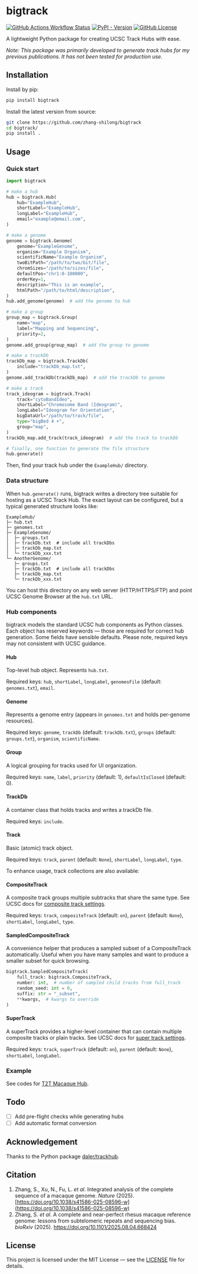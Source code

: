 # bigtrack

[![GitHub Actions Workflow Status](https://img.shields.io/github/actions/workflow/status/zhang-shilong/bigtrack/python-publish.yml)](https://github.com/zhang-shilong/bigtrack/actions)
[![PyPI - Version](https://img.shields.io/pypi/v/bigtrack?label=PyPI&color=%230073b7)](https://pypi.org/project/bigtrack/)
[![GitHub License](https://img.shields.io/github/license/zhang-shilong/bigtrack)](./LICENSE)

A lightweight Python package for creating UCSC Track Hubs with ease.

_Note: This package was primarily developed to generate track hubs for my previous publications. It has not been tested for production use._

## Installation

Install by pip:

```bash
pip install bigtrack
```

Install the latest version from source:

```bash
git clone https://github.com/zhang-shilong/bigtrack
cd bigtrack/
pip install .
```

## Usage

### Quick start

```python
import bigtrack

# make a hub
hub = bigtrack.Hub(
    hub="ExampleHub",
    shortLabel="ExampleHub",
    longLabel="ExampleHub",
    email="example@email.com",
)

# make a genome
genome = bigtrack.Genome(
    genome="ExampleGenome",
    organism="Example Organism",
    scientificName="Example Organism",
    twoBitPath="/path/to/two/bit/file",
    chromSizes="/path/to/sizes/file",
    defaultPos="chr1:0-100000",
    orderKey=1,
    description="This is an example",
    htmlPath="/path/to/html/description",
)
hub.add_genome(genome)  # add the genome to hub

# make a group
group_map = bigtrack.Group(
    name="map",
    label="Mapping and Sequencing",
    priority=2,
)
genome.add_group(group_map)  # add the group to genome

# make a trackDb
trackDb_map = bigtrack.TrackDb(
    include="trackDb_map.txt",
)
genome.add_trackDb(trackDb_map)  # add the trackDb to genome

# make a track
track_ideogram = bigtrack.Track(
    track="cytoBandIdeo",
    shortLabel="Chromosome Band (Ideogram)",
    longLabel="Ideogram for Orientation",
    bigDataUrl="/path/to/track/file",
    type="bigBed 4 +",
    group="map",
)
trackDb_map.add_track(track_ideogram)  # add the track to trackDb

# finally, one function to generate the file structure
hub.generate()
```

Then, find your track hub under the `ExampleHub/` directory.

### Data structure

When `hub.generate()` runs, bigtrack writes a directory tree suitable for hosting as a UCSC Track Hub. The exact layout can be configured, but a typical generated structure looks like:

```
ExampleHub/
├─ hub.txt
├─ genomes.txt
├─ ExampleGenome/
│  ├─ groups.txt
│  ├─ trackDb.txt  # include all trackDbs
│  ├─ trackDb_map.txt
│  └─ trackDb_xxx.txt
└─ AnotherGenome/
   ├─ groups.txt
   ├─ trackDb.txt  # include all trackDbs
   ├─ trackDb_map.txt
   └─ trackDb_xxx.txt
```

You can host this directory on any web server (HTTP/HTTPS/FTP) and point UCSC Genome Browser at the `hub.txt` URL.

### Hub components

bigtrack models the standard UCSC hub components as Python classes. Each object has reserved keywords — those are required for correct hub generation. Some fields have sensible defaults. Please note, required keys may not consistent with UCSC guidance.

#### Hub

Top-level hub object. Represents `hub.txt`.

Required keys: `hub`, `shortLabel`, `longLabel`, `genomesFile` (default: `genomes.txt`), `email`.

#### Genome

Represents a genome entry (appears in `genomes.txt` and holds per-genome resources).

Required keys: `genome`, `trackDb` (default: `trackDb.txt`), `groups` (default: `groups.txt`), `organism`, `scientificName`.

#### Group

A logical grouping for tracks used for UI organization.

Required keys: `name`, `label`, `priority` (default: 1), `defaultIsClosed` (default: 0).

#### TrackDb

A container class that holds tracks and writes a trackDb file.

Required keys: `include`.

#### Track

Basic (atomic) track object.

Required keys: `track`, `parent` (default: `None`), `shortLabel`, `longLabel`, `type`.

To enhance usage, track collections are also available:

#### CompositeTrack

A composite track groups multiple subtracks that share the same type. See UCSC docs for [composite track settings](https://genome.ucsc.edu/goldenpath/help/trackDb/trackDbHub.html#Composite_Track_Settings).

Required keys: `track`, `compositeTrack` (default: `on`), `parent` (default: `None`), `shortLabel`, `longLabel`, `type`.

#### SampledCompositeTrack

A convenience helper that produces a sampled subset of a CompositeTrack automatically. Useful when you have many samples and want to produce a smaller subset for quick browsing.

```python
bigtrack.SampledCompositeTrack(
    full_track: bigtrack.CompositeTrack,
    number: int,  # number of sampled child tracks from full_track
    random_seed: int = 0,
    suffix: str = "_subset",
    **kwargs,  # kwargs to override
)
```

#### SuperTrack

A superTrack provides a higher-level container that can contain multiple composite tracks or plain tracks. See UCSC docs for [super track settings](https://genome.ucsc.edu/goldenpath/help/trackDb/trackDbHub.html#superTrack).

Required keys: `track`, `superTrack` (default: `on`), `parent` (default: `None`), `shortLabel`, `longLabel`.

### Example

See codes for [T2T Macaque Hub](./trackhubs/generate_T2TMacaqueHub.py).

## Todo

- [ ] Add pre-flight checks while generating hubs
- [ ] Add automatic format conversion

## Acknowledgement

Thanks to the Python package [daler/trackhub](https://github.com/daler/trackhub).

## Citation

1. Zhang, S., Xu, N., Fu, L. *et al*. Integrated analysis of the complete sequence of a macaque genome. *Nature* (2025). [https://doi.org/10.1038/s41586-025-08596-w](https://doi.org/10.1038/s41586-025-08596-w)
2. Zhang, S. _et al_. A complete and near-perfect rhesus macaque reference genome: lessons from subtelomeric repeats and sequencing bias. _bioRxiv_ (2025). https://doi.org/10.1101/2025.08.04.668424

## License

This project is licensed under the MIT License — see the [LICENSE](./LICENSE) file for details.
